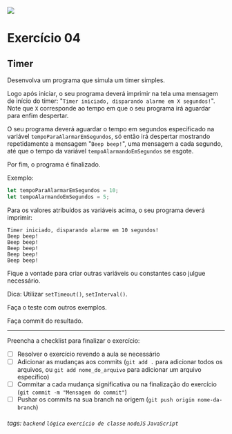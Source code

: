![](https://i.imgur.com/xG74tOh.png)

# Exercício 04

## Timer

Desenvolva um programa que simula um timer simples.

Logo após iniciar, o seu programa deverá imprimir na tela uma mensagem de início do timer: "`Timer iniciado, disparando alarme em X segundos!`". Note que `X` corresponde ao tempo em que o seu programa irá aguardar para enfim despertar.

O seu programa deverá aguardar o tempo em segundos especificado na variável `tempoParaAlarmarEmSegundos`, só então irá despertar mostrando repetidamente a mensagem "`Beep beep!`", uma mensagem a cada segundo, até que o tempo da variável `tempoAlarmandoEmSegundos` se esgote.

Por fim, o programa é finalizado.

Exemplo:

```javascript
let tempoParaAlarmarEmSegundos = 10;
let tempoAlarmandoEmSegundos = 5;
```

Para os valores atribuídos as variáveis acima, o seu programa deverá imprimir:

```
Timer iniciado, disparando alarme em 10 segundos!
Beep beep!
Beep beep!
Beep beep!
Beep beep!
Beep beep!
```

Fique a vontade para criar outras variáveis ou constantes caso julgue necessário.

Dica: Utilizar `setTimeout()`, `setInterval()`.

Faça o teste com outros exemplos.

Faça commit do resultado.

---

Preencha a checklist para finalizar o exercício:

-   [ ] Resolver o exercício revendo a aula se necessário
-   [ ] Adicionar as mudanças aos commits (`git add .` para adicionar todos os arquivos, ou `git add nome_do_arquivo` para adicionar um arquivo específico)
-   [ ] Commitar a cada mudança significativa ou na finalização do exercício (`git commit -m "Mensagem do commit"`)
-   [ ] Pushar os commits na sua branch na origem (`git push origin nome-da-branch`)

###### tags: `backend` `lógica` `exercício de classe` `nodeJS` `JavaScript`
